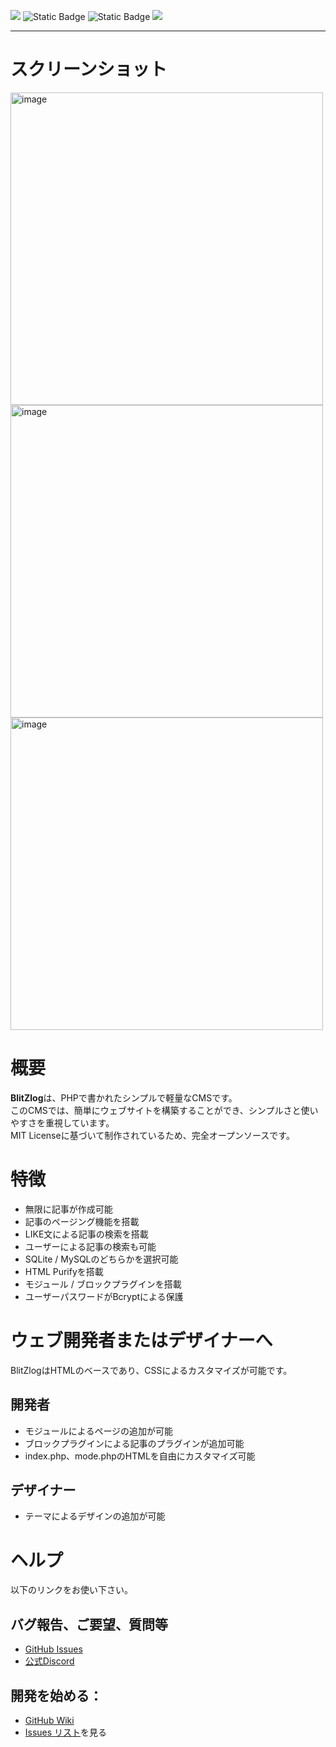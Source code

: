 <img src="https://img.shields.io/badge/Open_source-Free-blue"> <img alt="Static Badge" src="https://img.shields.io/badge/MIT-License-%23080"> <img alt="Static Badge" src="https://img.shields.io/badge/yu--Original-%23ffd700"> 
<img src="https://github.com/user-attachments/assets/9f95e69e-334a-4705-a8fe-4a18ebf6db45">

----

# スクリーンショット

<img width="500" alt="image" src="https://github.com/user-attachments/assets/54226926-5edf-4a89-a1f9-0ba703605bf6" /> <img width="500" alt="image" src="https://github.com/user-attachments/assets/e7960263-d83b-4235-aeba-c86d858d039d" /> <img width="500" alt="image" src="https://github.com/user-attachments/assets/726c6a47-da37-46cc-9e47-57d5f9b34127" />

# 概要
**BlitZlog**は、PHPで書かれたシンプルで軽量なCMSです。<br>
このCMSでは、簡単にウェブサイトを構築することができ、シンプルさと使いやすさを重視しています。<br>
MIT Licenseに基づいて制作されているため、完全オープンソースです。

# 特徴
- 無限に記事が作成可能
- 記事のページング機能を搭載
- LIKE文による記事の検索を搭載
- ユーザーによる記事の検索も可能
- SQLite / MySQLのどちらかを選択可能
- HTML Purifyを搭載
- モジュール / ブロックプラグインを搭載
- ユーザーパスワードがBcryptによる保護

# ウェブ開発者またはデザイナーへ
BlitZlogはHTMLのベースであり、CSSによるカスタマイズが可能です。
## 開発者
- モジュールによるページの追加が可能
- ブロックプラグインによる記事のプラグインが追加可能
- index.php、mode.phpのHTMLを自由にカスタマイズ可能

## デザイナー
- テーマによるデザインの追加が可能

# ヘルプ
以下のリンクをお使い下さい。
## バグ報告、ご要望、質問等

- [GitHub Issues](https://github.com/Sagashi-Mart/BlitZlog/issues/new)
- [公式Discord](https://discord.gg/F3FHYF2USY)

## 開発を始める：

- [GitHub Wiki](https://github.com/Sagashi-Mart/BlitZlog/wiki)
- [Issues リスト](https://github.com/Sagashi-Mart/BlitZlog/issues)を見る
